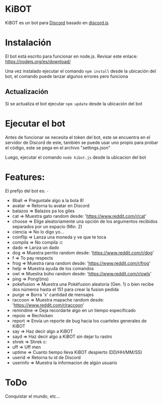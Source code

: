 # KiBOT
KiBOT es un bot para <a href="https://discordapp.com/">Discord</a> basado en <a href="https://github.com/hydrabolt/discord.js/">discord.js</a>

# Instalación
El bot está escrito para funcionar en node.js. Revisar este enlace: https://nodejs.org/es/download/

Una vez instalado ejecutar el comando `npm install` desde la ubicación del bot, el comando puede lanzar algunos errores pero funciona

## Actualización
Si se actualiza el bot ejecutar `npm update` desde la ubicación del bot

# Ejecutar el bot
Antes de funcionar se necesita el token del bot, este se encuentra en el servidor de Discord de este, también se puede usar uno propio para probar el código, este se pega en el archivo "settings.json"

Luego, ejecutar el comando `node kibot.js` desde la ubicacion del bot

# Features:

El prefijo del bot es: `-`

- 8ball => Preguntale algo a la bola 8!
- avatar => Retorna tu avatar en Discord
- balazos => Balazos pa los giles
- cat => Muestra gato random desde: 'https://www.reddit.com/r/cat'
- choose => Elige aleatoriamente una opción de los argumentos recibidos separados por un espacio (Min. 2)
- ciencia => No lo digo yo...
- coinflip => Lanza una moneda y ve que te toca
- compila => No compila :c
- dado => Lanza un dado
- dog => Muestra perrito random desde: 'https://www.reddit.com/r/dog'
- f => To pay respects
- frog => Muestra rana random desde: 'https://www.reddit.com/r/frog'
- help => Muestra ayuda de los comandos
- owl => Muestra búho random desde: 'https://www.reddit.com/r/owls'
- ping => Pong!(ms)
- pokefusion => Muestra una Pokéfusion aleatoria (Gen. 1) o bien recibe dos números hasta el 151 para crear la fusion pedida
- purge => Borra 'x' cantidad de mensajes
- raccoon => Muestra mapache random desde: 'https://www.reddit.com/r/raccoon'
- remindme => Deja recordarte algo en un tiempo especificado
- repoio => Rechicken
- report => Envía un reporte de bug hacia los cuarteles generales de KiBOT
- say => Haz decir algo a KiBOT
- sayd => Haz decir algo a KiBOT sin dejar tu rastro
- shrek => Shrek c:
- uff => Uff men
- uptime => Cuanto tiempo lleva KiBOT despierto (DD/HH/MM/SS)
- userid => Retorna tu id de Discord
- userinfo => Muestra la informacion de algún usuario

# ToDo
Conquistar el mundo, etc...
